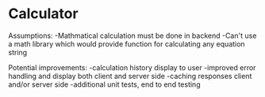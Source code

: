 # Calculator

Assumptions:
-Mathmatical calculation must be done in backend
-Can't use a math library which would provide function for calculating any equation string

Potential improvements:
-calculation history display to user
-improved error handling and display both client and server side
-caching responses client and/or server side
-additional unit tests, end to end testing


